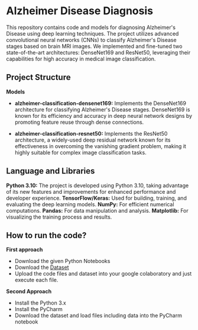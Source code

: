 # Alzheimer Disease Diagnosis
This repository contains code and models for diagnosing Alzheimer's Disease using deep learning techniques. The project utilizes advanced convolutional neural networks (CNNs) to classify Alzheimer's Disease stages based on brain MRI images. We implemented and fine-tuned two state-of-the-art architectures: DenseNet169 and ResNet50, leveraging their capabilities for high accuracy in medical image classification.

## Project Structure
**Models**
- **alzheimer-classification-densenet169:** Implements the DenseNet169 architecture for classifying Alzheimer's Disease stages. DenseNet169 is known for its efficiency and accuracy in deep neural network designs by promoting feature reuse through dense connections.

- **alzheimer-classification-resnet50:** Implements the ResNet50 architecture, a widely-used deep residual network known for its effectiveness in overcoming the vanishing gradient problem, making it highly suitable for complex image classification tasks.

## Language and Libraries
**Python 3.10:** The project is developed using Python 3.10, taking advantage of its new features and improvements for enhanced performance and developer experience.
**TensorFlow/Keras:** Used for building, training, and evaluating the deep learning models.
**NumPy:** For efficient numerical computations.
**Pandas:** For data manipulation and analysis.
**Matplotlib:** For visualizing the training process and results.

## How to run the code? <br>
**First approach**
- Download the given Python Notebooks
- Download the [Dataset](https://drive.google.com/drive/folders/1C_RDlmqc5SH5pL89YuqyF6uYNGWQpoSr?usp=sharing)
- Upload the code files and dataset into your google colaboratory and just execute each file. 

**Second Approach**
- Install the Python 3.x 
- Install the PyCharm
- Download the dataset and load files including data into the PyCharm notebook 
